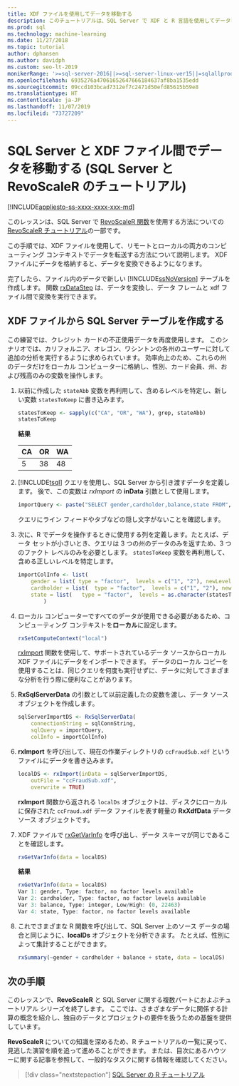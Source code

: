 ```yaml
---
title: XDF ファイルを使用してデータを移動する
description: このチュートリアルは、SQL Server で XDF と R 言語を使用してデータを移動する方法について詳しく説明しています。
ms.prod: sql
ms.technology: machine-learning
ms.date: 11/27/2018
ms.topic: tutorial
author: dphansen
ms.author: davidph
ms.custom: seo-lt-2019
monikerRange: '>=sql-server-2016||>=sql-server-linux-ver15||=sqlallproducts-allversions'
ms.openlocfilehash: 6935276a47061652647666184637af8ba1535edd
ms.sourcegitcommit: 09ccd103bcad7312ef7c2471d50efd85615b59e8
ms.translationtype: HT
ms.contentlocale: ja-JP
ms.lasthandoff: 11/07/2019
ms.locfileid: "73727209"
---
```

# <a name="move-data-between-sql-server-and-xdf-file-sql-server-and-revoscaler-tutorial"></a>SQL Server と XDF ファイル間でデータを移動する (SQL Server と RevoScaleR のチュートリアル)
[!INCLUDE[appliesto-ss-xxxx-xxxx-xxx-md](../../includes/appliesto-ss-xxxx-xxxx-xxx-md.md)]

このレッスンは、SQL Server で [RevoScaleR 関数](https://docs.microsoft.com/machine-learning-server/r-reference/revoscaler/revoscaler)を使用する方法についての [RevoScaleR チュートリアル](deepdive-data-science-deep-dive-using-the-revoscaler-packages.md)の一部です。

この手順では、XDF ファイルを使用して、リモートとローカルの両方のコンピューティング コンテキストでデータを転送する方法について説明します。 XDF ファイルにデータを格納すると、データを変換できるようになります。

完了したら、ファイル内のデータで新しい [!INCLUDE[ssNoVersion](../../includes/ssnoversion-md.md)] テーブルを作成します。 関数 [rxDataStep](https://docs.microsoft.com/machine-learning-server/r-reference/revoscaler/rxdatastep) は、データを変換し、データ フレームと xdf ファイル間で変換を実行できます。
  
## <a name="create-a-sql-server-table-from-an-xdf-file"></a>XDF ファイルから SQL Server テーブルを作成する

この練習では、クレジット カードの不正使用データを再度使用します。 このシナリオでは、カリフォルニア、オレゴン、ワシントンの各州のユーザーに対して追加の分析を実行するように求められています。 効率向上のため、これらの州のデータだけをローカル コンピューターに格納し、性別、カード会員、州、および残高のみの変数を操作します。

1. 以前に作成した `stateAbb` 変数を再利用して、含めるレベルを特定し、新しい変数 `statesToKeep` に書き込みます。
  
    ```R
    statesToKeep <- sapply(c("CA", "OR", "WA"), grep, stateAbb)
    statesToKeep
    ```
    **結果**
    
    CA|OR|WA
    ----|----|----
    5|38|48
    
2. [!INCLUDE[tsql](../../includes/tsql-md.md)] クエリを使用し、SQL Server から引き渡すデータを定義します。  後で、この変数は *rxImport* の **inData** 引数として使用します。
  
    ```R
    importQuery <- paste("SELECT gender,cardholder,balance,state FROM",  sqlFraudTable,  "WHERE (state = 5 OR state = 38 OR state = 48)")
    ```
  
    クエリにライン フィードやタブなどの隠し文字がないことを確認します。
  
3. 次に、R でデータを操作するときに使用する列を定義します。たとえば、データ セットが小さいとき、クエリは 3 つの州のデータのみを返すため、3 つのファクト レベルのみを必要とします。  `statesToKeep` 変数を再利用して、含める正しいレベルを特定します。
  
    ```R
    importColInfo <- list(
        gender = list( type = "factor",  levels = c("1", "2"), newLevels = c("Male", "Female")),
        cardholder = list(  type = "factor",  levels = c("1", "2"), newLevels = c("Principal", "Secondary")),
        state = list(   type = "factor",  levels = as.character(statesToKeep), newLevels = names(statesToKeep))
            )
    ```
  
4. ローカル コンピューターですべてのデータが使用できる必要があるため、コンピューティング コンテキストを**ローカル**に設定します。
  
    ```R
    rxSetComputeContext("local")
    ```
    
    [rxImport](https://docs.microsoft.com/machine-learning-server/r-reference/revoscaler/rxsqlserverdata) 関数を使用して、サポートされているデータ ソースからローカル XDF ファイルにデータをインポートできます。 データのローカル コピーを使用することは、同じクエリを何度も実行せずに、データに対してさまざまな分析を行う際に便利なことがあります。

5. **RxSqlServerData** の引数として以前定義したの変数を渡し、データ ソース オブジェクトを作成します。
  
    ```R
    sqlServerImportDS <- RxSqlServerData(
        connectionString = sqlConnString,
        sqlQuery = importQuery,
        colInfo = importColInfo)
    ```
  
6. **rxImport** を呼び出して、現在の作業ディレクトリの `ccFraudSub.xdf` というファイルにデータを書き込みます。
  
    ```R
    localDS <- rxImport(inData = sqlServerImportDS,
        outFile = "ccFraudSub.xdf",
        overwrite = TRUE)
    ```
  
    **rxImport** 関数から返される `localDs` オブジェクトは、ディスクにローカルに保存された `ccFraud.xdf` データ ファイルを表す軽量の **RxXdfData** データ ソース オブジェクトです。
  
7. XDF ファイルで [rxGetVarInfo](https://docs.microsoft.com/machine-learning-server/r-reference/revoscaler/rxgetvarinfoxdf) を呼び出し、データ スキーマが同じであることを確認します。
  
    ```R
    rxGetVarInfo(data = localDS)
    ```

    **結果**
    
    ```R
    rxGetVarInfo(data = localDS)
    Var 1: gender, Type: factor, no factor levels available
    Var 2: cardholder, Type: factor, no factor levels available
    Var 3: balance, Type: integer, Low/High: (0, 22463)
    Var 4: state, Type: factor, no factor levels available
    ```

8. これでさまざまな R 関数を呼び出して、SQL Server 上のソース データの場合と同じように、**localDs** オブジェクトを分析できます。 たとえば、性別によって集計することができます。
  
    ```R
    rxSummary(~gender + cardholder + balance + state, data = localDS)
    ```

## <a name="next-steps"></a>次の手順

このレッスンで、**RevoScaleR** と SQL Server に関する複数パートにおよぶチュートリアル シリーズを終了します。 ここでは、さまざまなデータに関係する計算の概念を紹介し、独自のデータとプロジェクトの要件を扱うための基盤を提供しています。

**RevoScaleR** についての知識を深めるため、R チュートリアルの一覧に戻って、見逃した演習を順を追って進めることができます。 または、目次にあるハウツーに関する記事を参照して、一般的なタスクに関する情報を確認してください。

> [!div class="nextstepaction"]
> [SQL Server の R チュートリアル](sql-server-r-tutorials.md)